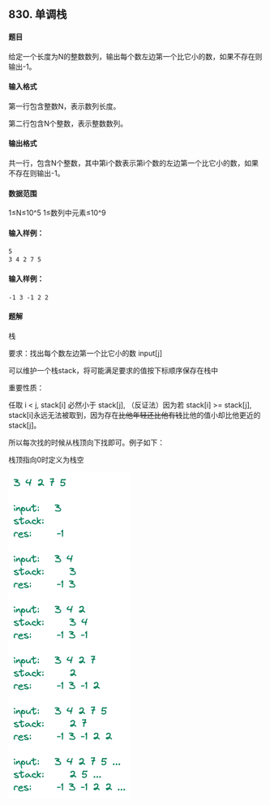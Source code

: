 ## 830. 单调栈

#### 题目

给定一个长度为N的整数数列，输出每个数左边第一个比它小的数，如果不存在则输出-1。

#### 输入格式

第一行包含整数N，表示数列长度。

第二行包含N个整数，表示整数数列。

#### 输出格式

共一行，包含N个整数，其中第i个数表示第i个数的左边第一个比它小的数，如果不存在则输出-1。

#### 数据范围

1≤N≤10^5
1≤数列中元素≤10^9

#### 输入样例：

```
5
3 4 2 7 5
```

#### 输入样例：

```
-1 3 -1 2 2
```

#### 题解

栈

要求：找出每个数左边第一个比它小的数 input[j]

可以维护一个栈stack，将可能满足要求的值按下标顺序保存在栈中

重要性质：

任取 i < j, stack[i] 必然小于 stack[j],  （反证法）因为若 stack[i] >= stack[j], stack[i]永远无法被取到，因为存在~~比他年轻还比他有钱~~比他的值小却比他更近的 stack[j]。

所以每次找的时候从栈顶向下找即可。例子如下：

栈顶指向0时定义为栈空

 ![st](README/st.png)





